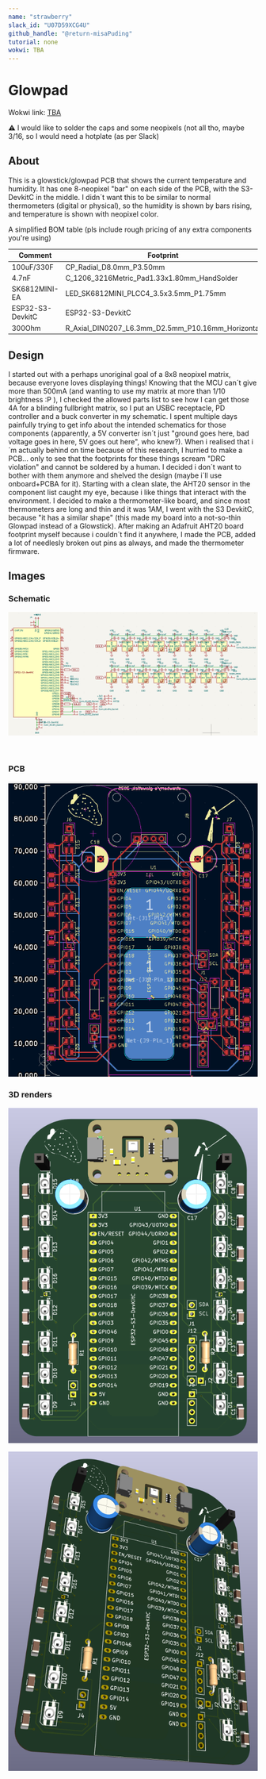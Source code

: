 ```yaml
---
name: "strawberry"
slack_id: "U07D59XCG4U"
github_handle: "@return-misaPuding"
tutorial: none
wokwi: TBA
---
```


# Glowpad

Wokwi link: [TBA](https://wokwi.com/projects/XXXXXX)

<!-- Uncomment the line below if you need a soldering iron -->
⚠️ I would like to solder the caps and some neopixels (not all tho, maybe 3/16, so I would need a hotplate (as per Slack)

## About

This is a glowstick/glowpad PCB that shows the current temperature and humidity. It has one 8-neopixel "bar" on each side of the PCB, with the S3-DevkitC in the middle. I didn´t want this to be similar to normal thermometers (digital or physical), so the humidity is shown by bars rising, and temperature is shown with neopixel color.

A simplified BOM table
(pls include rough pricing of any extra components you're using)

<!-- Example: -->

| Comment           | Footprint                                      | Quantity | LCSC     | Cost   |
|-------------------|------------------------------------------------|----------|----------|--------|
| 100uF/330F             | CP_Radial_D8.0mm_P3.50mm    | 2        | C112510/C383041   | 0.033$/0.036$ | 
| 4.7nF             | C_1206_3216Metric_Pad1.33x1.80mm_HandSolder    | 16        | C1538    | 0.0011$|
| SK6812MINI-EA           | LED_SK6812MINI_PLCC4_3.5x3.5mm_P1.75mm             | 16        |          |
| ESP32-S3-DevkitC   | ESP32-S3-DevkitC                                | 1        | [allegro, N8R8 i think](https://allegro.cz/nabidka/modul-esp32-s3-devkitc-1-wroom-1-n16r8-16mb-flash-wifi-bluetooth-usb-c-17303767653)          | 13+2$ | |Adafruit AHT20 board         | Adafruit_AHT20                         | 1        | [Botland.cz](https://botland.cz/multifunkcni-senzory/17199-aht20-snimac-teploty-a-vlhkosti-i2c-adafruit-4566-5904422364311.html)         | 6$+4$ shipping |
| 300Ohm            | R_Axial_DIN0207_L6.3mm_D2.5mm_P10.16mm_Horizontal | 2       |          |       | 

## Design

I started out with a perhaps unoriginal goal of a 8x8 neopixel matrix, because everyone loves displaying things! Knowing that the MCU can´t give more than 500mA (and wanting to use my matrix at more than 1/10 brightness :P ), I checked the allowed parts list to see how I can get those 4A for a blinding fullbright matrix, so I put an USBC receptacle, PD controller and a buck converter in my schematic. I spent multiple days painfully trying to get info about the intended schematics for those components (apparently, a 5V converter isn´t just "ground goes here, bad voltage goes in here, 5V goes out here", who knew?).
When i realised that i´m actually behind on time because of this research, I hurried to make a PCB... only to see that the footprints for these things scream "DRC violation" and cannot be soldered by a human. I decided i don´t want to bother with them anymore and shelved the design (maybe i´ll use onboard+PCBA for it).
Starting with a clean slate, the AHT20 sensor in the component list caught my eye, because i like things that interact with the environment. I decided to make a thermometer-like board, and since most thermometers are long and thin and it was 1AM, I went with the S3 DevkitC, because "it has a similar shape" (this made my board into a not-so-thin Glowpad instead of a Glowstick). After making an Adafruit AHT20 board footprint myself because i couldn´t find it anywhere, I made the PCB, added a lot of needlesly broken out pins as always, and made the thermometer firmware.

## Images

### Schematic
![Schematic](img/glowpad_schematic_screenshot.png)

![]()
### PCB

![PCB](img/glowpad_pcb_screenshot.png)

### 3D renders
![ortho view](img/glowpad_3D_full_ortho.png)

![tilted view](img/glowpad_3D_full_rotat.png)
